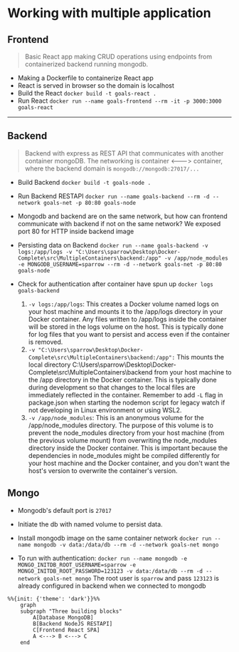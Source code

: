 # Working with multiple application

## Frontend

> Basic React app making CRUD operations using endpoints from containerized backend running mongodb.

- Making a Dockerfile to containerize React app
- React is served in browser so the domain is localhost
- Build the React `docker build -t goals-react .`
- Run React `docker run --name goals-frontend --rm -it -p 3000:3000 goals-react`

---

## Backend

> Backend with express as REST API that communicates with another container mongoDB. The networking is container <---> container, where the backend domain is `mongodb://mongodb:27017/...`

- Build Backend `docker build -t goals-node .`
- Run Backend RESTAPI `docker run --name goals-backend --rm -d --network goals-net -p 80:80 goals-node`

- Mongodb and backend are on the same network, but how can frontend communicate with backend if not on the same network? We exposed port 80 for HTTP inside backend image

- Persisting data on Backend `docker run --name goals-backend -v logs:/app/logs -v "C:\Users\sparrow\Desktop\Docker-Complete\src\MultipleContainers\backend:/app" -v /app/node_modules -e MONGODB_USERNAME=sparrow --rm -d --network goals-net -p 80:80 goals-node`

- Check for authentication after container have spun up `docker logs goals-backend`

    1. `-v logs:/app/logs`: This creates a Docker volume named logs on your host machine and mounts it to the /app/logs directory in your Docker container. Any files written to /app/logs inside the container will be stored in the logs volume on the host. This is typically done for log files that you want to persist and access even if the container is removed.
    2. `-v "C:\Users\sparrow\Desktop\Docker-Complete\src\MultipleContainers\backend:/app":` This mounts the local directory C:\Users\sparrow\Desktop\Docker-Complete\src\MultipleContainers\backend from your host machine to the /app directory in the Docker container. This is typically done during development so that changes to the local files are immediately reflected in the container.
    Remember to add `-L` flag in package.json when starting the nodemon script for legacy watch if not developing in Linux environment or using WSL2.
    3. `-v /app/node_modules`: This is an anonymous volume for the /app/node_modules directory. The purpose of this volume is to prevent the node_modules directory from your host machine (from the previous volume mount) from overwriting the node_modules directory inside the Docker container. This is important because the dependencies in node_modules might be compiled differently for your host machine and the Docker container, and you don't want the host's version to overwrite the container's version.

## Mongo

- Mongodb's default port is `27017`
- Initiate the db with named volume to persist data.
- Install mongodb image on the same container network `docker run --name mongodb -v data:/data/db --rm -d --network goals-net mongo`

- To run with authentication: `docker run --name mongodb -e MONGO_INITDB_ROOT_USERNAME=sparrow -e MONGO_INITDB_ROOT_PASSWORD=123123 -v data:/data/db --rm -d --network goals-net mongo` The root user is `sparrow` and pass `123123` is already configured in backend when we connected to mongodb

```mermaid
%%{init: {'theme': 'dark'}}%%
    graph
    subgraph "Three building blocks"
        A[Database MongoDB]
        B[Backend NodeJS RESTAPI]
        C[Frontend React SPA]
        A <---> B <---> C
    end 
```
